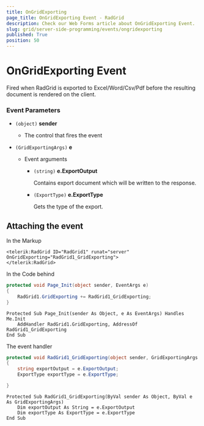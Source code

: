 ```yaml
---
title: OnGridExporting
page_title: OnGridExporting Event - RadGrid
description: Check our Web Forms article about OnGridExporting Event.
slug: grid/server-side-programming/events/ongridexporting
published: True
position: 50
---
```


# OnGridExporting Event

Fired when RadGrid is exported to Excel/Word/Csv/Pdf before the resulting document is rendered on the client.


### Event Parameters

* `(object)` **sender**

    * The control that fires the event

* `(GridExportingArgs)` **e**

    * Event arguments 

        * `(string)` **e.ExportOutput**
            
             Contains export document which will be written to the response.

        * `(ExportType)` **e.ExportType**
            
             Gets the type of the export.
            

## Attaching the event

In the Markup

````ASP.NET
<telerik:RadGrid ID="RadGrid1" runat="server" OnGridExporting="RadGrid1_GridExporting">
</telerik:RadGrid>
````

In the Code behind

````C#
protected void Page_Init(object sender, EventArgs e)
{
    RadGrid1.GridExporting += RadGrid1_GridExporting;
}
````
````VB
Protected Sub Page_Init(sender As Object, e As EventArgs) Handles Me.Init
    AddHandler RadGrid1.GridExporting, AddressOf RadGrid1_GridExporting
End Sub
````

The event handler

````C#
protected void RadGrid1_GridExporting(object sender, GridExportingArgs e)
{
    string exportOutput = e.ExportOutput;
    ExportType exportType = e.ExportType;

}
````
````VB
Protected Sub RadGrid1_GridExporting(ByVal sender As Object, ByVal e As GridExportingArgs)
    Dim exportOutput As String = e.ExportOutput
    Dim exportType As ExportType = e.ExportType
End Sub
````

  
